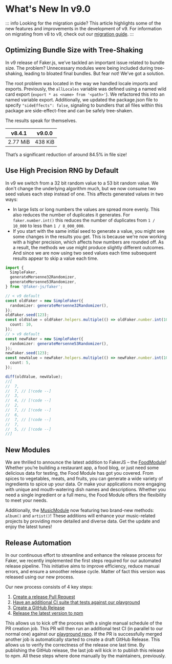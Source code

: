 # What's New In v9.0

::: info Looking for the migration guide?
This article highlights some of the new features and improvements in the development of v9.
For information on migrating from v8 to v9, check out our [migration guide](https://v9.fakerjs.dev/guide/upgrading).
:::

## Optimizing Bundle Size with Tree-Shaking

In v9 release of Faker.js, we’ve tackled an important issue related to bundle size.
The problem?
Unnecessary modules were being included during tree-shaking, leading to bloated final bundles.
But fear not! We’ve got a solution.

The root problem was located in the way we handled locale imports and exports.
Previously, the `allLocales` variable was defined using a named wild card export (`export * as <name> from '<path>'`).
We refactored this into an named variable export.
Additionally, we updated the package.json file to specify `"sideEffects": false`, signaling to bundlers that all files within this package are side-effect-free and can be safely tree-shaken.

The results speak for themselves.

| v8.4.1   | v9.0.0  |
| -------- | ------- |
| 2.77 MiB | 438 KiB |

That’s a significant reduction of around 84.5% in file size!

## Use High Precision RNG by Default

In v9 we switch from a 32 bit random value to a 53 bit random value.
We don't change the underlying algorithm much, but we now consume two seed values each step instead of one.
This affects generated values in two ways:

- In large lists or long numbers the values are spread more evenly.
  This also reduces the number of duplicates it generates.
  For `faker.number.int()` this reduces the number of duplicates from `1 / 10_000` to less than `1 / 8_000_000`.
- If you start with the same initial seed to generate a value, you might see some changes in the results you get.
  This is because we're now working with a higher precision, which affects how numbers are rounded off.
  As a result, the methods we use might produce slightly different outcomes.
  And since we are now using two seed values each time subsequent results appear to skip a value each time.

```ts
import {
  SimpleFaker,
  generateMersenne32Randomizer,
  generateMersenne53Randomizer,
} from '@faker-js/faker';

// < v9 default
const oldFaker = new SimpleFaker({
  randomizer: generateMersenne32Randomizer(),
});
oldFaker.seed(123);
const oldValue = oldFaker.helpers.multiple(() => oldFaker.number.int(10), {
  count: 10,
});
// > v9 default
const newFaker = new SimpleFaker({
  randomizer: generateMersenne53Randomizer(),
});
newFaker.seed(123);
const newValue = newFaker.helpers.multiple(() => newFaker.number.int(10), {
  count: 5,
});

diff(oldValue, newValue);
//[
//  7,
//  7, // [!code --]
//  3,
//  4, // [!code --]
//  2,
//  7, // [!code --]
//  6,
//  7, // [!code --]
//  7,
//  5, // [!code --]
//]
```

## New Modules

We are thrilled to announce the latest addition to FakerJS – the [FoodModule](https://v9.fakerjs.dev/api/food.html)!
Whether you’re building a restaurant app, a food blog, or just need some delicious data for testing, the Food Module has got you covered.
From spices to vegetables, meats, and fruits, you can generate a wide variety of ingredients to spice up your data.
Or make your applications more engaging with unique and mouth-watering dish names and descriptions.
Whether you need a single ingredient or a full menu, the Food Module offers the flexibility to meet your needs.

Additionally, the [MusicModule](https://v9.fakerjs.dev/api/music.html) now featuring two brand-new methods: `album()` and `artist()`!
These additions will enhance your music-related projects by providing more detailed and diverse data.
Get the update and enjoy the latest tunes!

## Release Automation

In our continuous effort to streamline and enhance the release process for Faker, we recently implemented the first steps required for our automated release pipeline.
This initiative aims to improve efficiency, reduce manual errors, and ensure a smoother release cycle.
Matter of fact this version was released using our new process.

Our new process consists of 4 key steps:

1. [Create a release Pull Request](https://github.com/faker-js/faker/pull/2981)
2. [Have an additional CI suite that tests against our playground](https://github.com/faker-js/faker/pull/2988)
3. [Create a GitHub Release](https://github.com/faker-js/faker/pull/2990)
4. [Release the latest version to npm](https://github.com/faker-js/faker/pull/2991)

This allows us to kick off the process with a single manual schedule of the PR creation job.
This PR will then run an additional test CI (in parallel to our normal one) against our [playground repo](https://github.com/faker-js/playground).
If the PR is successfully merged another job is automatically started to create a draft GitHub Release.
This allows us to verify the correctness of the release one last time.
By publishing the GitHub release, the last job will kick in to publish this release to npm.
All these steps where done manually by the maintainers, previously.
